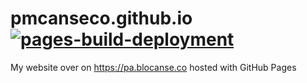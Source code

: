 # pmcanseco.github.io [![pages-build-deployment](https://github.com/pmcanseco/pmcanseco.github.io/actions/workflows/pages/pages-build-deployment/badge.svg)](https://github.com/pmcanseco/pmcanseco.github.io/actions/workflows/pages/pages-build-deployment)
My website over on https://pa.blocanse.co hosted with GitHub Pages
